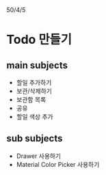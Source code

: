 50/4/5

# Todo 만들기
## main subjects
- 할일 추가하기
- 보관/삭제하기
- 보관함 목록
- 공유
- 할일 색상 추가

## sub subjects
- Drawer 사용하기
- Material Color Picker 사용하기
